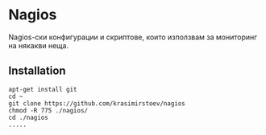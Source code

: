 Nagios
======

Nagios-ски конфигурации и скриптове, които използвам за мониторинг на някакви неща.

Installation
------------------

```shell
apt-get install git
cd ~
git clone https://github.com/krasimirstoev/nagios
chmod -R 775 ./nagios/
cd ./nagios
.....
```
